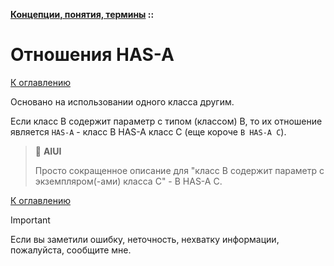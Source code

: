 **[Концепции, понятия, термины](../README.md#concepts) ::**
# Отношения HAS-A

[К оглавлению](../README.md#concepts)

Основано на использовании одного класса другим.

Если класс В содержит параметр с типом (классом) В, то их отношение является `HAS-A` - класс В HAS-A класс С (еще короче `В HAS-A С`).

> :thinking: **AIUI**
>
> Просто сокращенное описание для "класс В содержит параметр с экземпляром(-ами) класса С" - В HAS-A С.

[К оглавлению](../README.md#concepts)

> [!IMPORTANT]
> Если вы заметили ошибку, неточность, нехватку информации, пожалуйста, сообщите мне.

